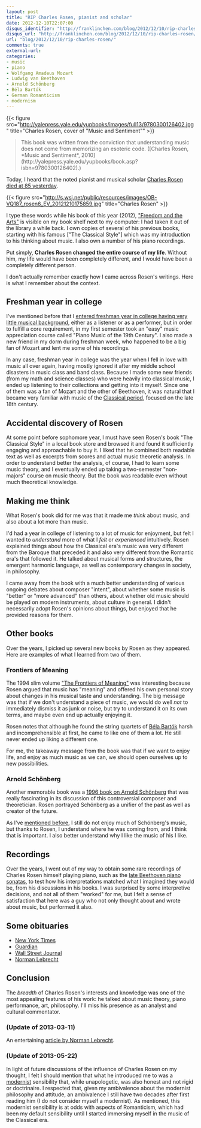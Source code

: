 ```yaml
---
layout: post
title: "RIP Charles Rosen, pianist and scholar"
date: 2012-12-10T22:07:00
disqus_identifier: "http://franklinchen.com/blog/2012/12/10/rip-charles-rosen/"
disqus_url: "http://franklinchen.com/blog/2012/12/10/rip-charles-rosen/"
url: "blog/2012/12/10/rip-charles-rosen/"
comments: true
external-url: 
categories: 
- music
- piano
- Wolfgang Amadeus Mozart
- Ludwig van Beethoven
- Arnold Schönberg
- Béla Bartók
- German Romanticism
- modernism
---
```

{{< figure src="http://yalepress.yale.edu/yupbooks/images/full13/9780300126402.jpg" title="Charles Rosen, cover of \"Music and Sentiment\"" >}}

<blockquote>
This book was written from the conviction that understanding music does not come from memorizing an esoteric code. ([Charles Rosen, *Music and Sentiment*, 2010](http://yalepress.yale.edu/yupbooks/book.asp?isbn=9780300126402).)
</blockquote>

Today, I heard that the noted pianist and musical scholar [Charles Rosen](http://en.wikipedia.org/wiki/Charles_Rosen) [died at 85 yesterday](http://www.npr.org/blogs/deceptivecadence/2012/12/10/166876593/remembering-charles-rosen-a-prodigious-pianist-and-polymath).

{{< figure src="http://s.wsj.net/public/resources/images/OB-VQ187_rosen6_EV_20121210175859.jpg" title="Charles Rosen" >}}

I type these words while his book of this year (2012), ["Freedom and the Arts"](http://www.hup.harvard.edu/catalog.php?isbn=9780674047525) is visible on my book shelf next to my computer: I had taken it out of the library a while back. I own copies of several of his previous books, starting with his famous ["The Classical Style"] which was my introduction to his thinking about music. I also own a number of his piano recordings.

Put simply, **Charles Rosen changed the entire course of my life**. Without him, my life would have been completely different, and I would have been a completely different person.

<!--more-->

I don't actually remember exactly how I came across Rosen's writings. Here is what I remember about the context.

## Freshman year in college

I've mentioned before that I [entered freshman year in college having very little musical background](/blog/2011/11/09/taking-up-flute-again-after-decades/), either as a listener or as a performer, but in order to fulfill a core requirement, in my first semester took an "easy" music appreciation course called "Piano Music of the 19th Century". I also made a new friend in my dorm during freshman week, who happened to be a big fan of Mozart and lent me some of his recordings.

In any case, freshman year in college was the year when I fell in love with music all over again, having mostly ignored it after my middle school disasters in music class and band class. Because I made some new friends (from my math and science classes) who were heavily into classical music, I ended up listening to their collections and getting into it myself. Since one of them was a fan of Mozart and the other of Beethoven, it was natural that I became very familiar with music of the [Classical period](http://en.wikipedia.org/wiki/Classical_period_\(music\)), focused on the late 18th century.

## Accidental discovery of Rosen

At some point before sophomore year, I must have seen Rosen's book "The Classical Style" in a local book store and browsed it and found it sufficiently engaging and approachable to buy it. I liked that he combined both readable text as well as excerpts from scores and actual music theoretic analysis. In order to understand better the analysis, of course, I had to learn some music theory, and I eventually ended up taking a two-semester "non-majors" course on music theory. But the book was readable even without much theoretical knowledge.

## Making me think

What Rosen's book did for me was that it made me *think* about music, and also about a lot more than music.

I'd had a year in college of listening to a lot of music for enjoyment, but felt I wanted to *understand* more of what I *felt* or *experienced* intuitively. Rosen explained things about how the Classical era's music was very different from the Baroque that preceded it and also very different from the Romantic era's that followed it. He talked about musical forms and structures, the emergent harmonic language, as well as contemporary changes in society, in philosophy.

I came away from the book with a much better understanding of various ongoing debates about composer "intent", about whether some music is "better" or "more advanced" than others, about whether old music should be played on modern instruments, about culture in general. I didn't necessarily adopt Rosen's opinions about things, but enjoyed that he provided reasons for them.

## Other books

Over the years, I picked up several new books by Rosen as they appeared. Here are examples of what I learned from two of them.

### Frontiers of Meaning

The 1994 slim volume ["The Frontiers of Meaning"](http://www.amazon.com/Frontiers-Meaning-Charles-Rosen/dp/187108265X) was interesting because Rosen argued that music has "meaning" and offered his own personal story about changes in his musical taste and understanding. The big message was that if we don't understand a piece of music, we would do well *not* to immediately dismiss it as junk or noise, but try to understand it on its own terms, and maybe even end up actually enjoying it.

Rosen notes that although he found the string quartets of [Béla Bartók](http://en.wikipedia.org/wiki/B%C3%A9la_Bart%C3%B3k) harsh and incomprehensible at first, he came to like one of them a lot. He still never ended up liking a different one.

For me, the takeaway message from the book was that if we want to enjoy life, and enjoy as much music as we can, we should open ourselves up to new possibilities.

### Arnold Schönberg

Another memorable book was a [1996 book on Arnold Schönberg](http://www.amazon.com/Arnold-Schoenberg-Charles-Rosen/dp/0226726436) that was really fascinating in its discussion of this controversial composer and theoretician. Rosen portrayed Schönberg as a unifier of the past as well as creator of the future.

As I've [mentioned before](/blog/2012/09/25/thank-you-glenn-gould/), I still do not enjoy much of Schönberg's music, but thanks to Rosen, I understand where he was coming from, and I think that is important. I also better understand why I like the music of his I like.

## Recordings

Over the years, I went out of my way to obtain some rare recordings of Charles Rosen himself playing piano, such as the [late Beethoven piano sonatas](http://www.amazon.com/Late-Piano-Sonatas-Charles-Rosen/dp/B00000291P), to test how his interpretations matched what I imagined they would be, from his discussions in his books. I was surprised by some interpretive decisions, and not all of them "worked" for me, but I felt a sense of satisfaction that here was a guy who not only thought about and wrote about music, but performed it also.

## Some obituaries

- [New York Times](http://www.nytimes.com/2012/12/11/arts/music/charles-rosen-pianist-polymath-and-author-dies-at-85.html)
- [Guardian](http://www.guardian.co.uk/music/2012/dec/10/charles-rosen)
- [Wall Street Journal](http://blogs.wsj.com/speakeasy/2012/12/10/master-of-piano-and-prose/)
- [Norman Lebrecht](http://www.artsjournal.com/slippeddisc/2012/12/death-of-a-great-musical-mind.html)

## Conclusion

The *breadth* of Charles Rosen's interests and knowledge was one of the most appealing features of his work: he talked about music theory, piano performance, art, philosophy. I'll miss his presence as an analyst and cultural commentator.

### (Update of 2013-03-11)

An entertaining [article by Norman Lebrecht](http://standpointmag.co.uk/music-march-13-a-fusion-of-piano-and-cerebellum-norman-lebrecht-charles-rosen).

### (Update of 2013-05-22)

In light of future discussions of the influence of Charles Rosen on my thought, I felt I should mention that what he introduced me to was a [modernist](http://en.wikipedia.org/wiki/Modernism_%28music%29) sensibility that, while unapologetic, was also honest and not rigid or doctrinaire. I respected that, given my ambivalence about the modernist philosophy and attitude, an ambivalence I still have two decades after first reading him (I do not consider myself a modernist). As mentioned, this modernist sensibility is at odds with aspects of Romanticism, which had been my default sensibility until I started immersing myself in the music of the Classical era.
